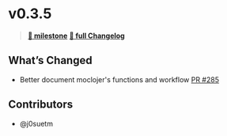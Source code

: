 # v0.3.5

> **[🎯 milestone](https://github.com/moclojer/moclojer/milestone/8?closed=1)**
> **[🔖 full Changelog](https://github.com/moclojer/moclojer/commits/v0.3.5)**

## What’s Changed

*  Better document moclojer's functions and workflow [PR #285](https://github.com/moclojer/moclojer/pull/285)

## Contributors

* @j0suetm
